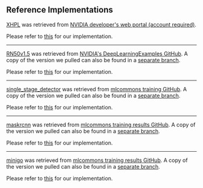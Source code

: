 ## Reference Implementations
[XHPL](hpl-2.0_FERMI_v15/) was retrieved from [NVIDIA developer's web portal (account required)](https://developer.nvidia.com/rdp/assets/cuda-accelerated-linpack-linux64). 

Please refer to [this](xhpl.md) for our implementation.

---
[RN50v1.5](mlperf/RN50v1.5/) was retrieved from [NVIDIA's DeepLearningExamples GitHub](https://github.com/NVIDIA/DeepLearningExamples/). A copy of the version we pulled can also be found in a [separate branch](https://github.com/nickwx97/IS10-ITP/tree/RN50v1.5-split-branch).

Please refer to [this](mlperf/rn50.md) for our implementation.

---
[single_stage_detector](mlperf/single_stage_detector/) was retrieved from [mlcommons training GitHub](https://github.com/mlcommons/training/). A copy of the version we pulled can also be found in a [separate branch](https://github.com/nickwx97/IS10-ITP/tree/ssd-split-branch).

Please refer to [this](mlperf/ssd.md) for our implementation.

---
[maskrcnn](mlperf/maskrcnn/) was retrieved from [mlcommons training results GitHub](https://github.com/mlcommons/training_results_v0.7). A copy of the version we pulled can also be found in a [separate branch](https://github.com/nickwx97/IS10-ITP/tree/maskrcnn-split-branch).

Please refer to [this](mlperf/maskrcnn.md) for our implementation.

---
[minigo](mlperf/minigo/) was retrieved from [mlcommons training results GitHub](https://github.com/mlcommons/training_results_v0.7). A copy of the version we pulled can also be found in a [separate branch](https://github.com/nickwx97/IS10-ITP/tree/minigo-split-branch).

Please refer to [this](mlperf/minigo.md) for our implementation.
